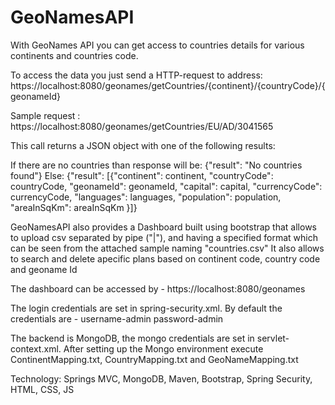 # GeoNamesAPI
 With GeoNames API you can get access to countries details for various continents and countries code.

To access the data you just send a HTTP-request to address: https://localhost:8080/geonames/getCountries/{continent}/{countryCode}/{geonameId}

Sample request : https://localhost:8080/geonames/getCountries/EU/AD/3041565

This call returns a JSON object with one of the following results:

If there are no countries than response will be:
{"result": "No countries found"}
Else:
{"result": [{"continent": continent, "countryCode": countryCode, "geonameId": geonameId, "capital": capital,   "currencyCode": currencyCode, "languages": languages, "population": population, "areaInSqKm": areaInSqKm }]}

GeoNamesAPI also provides a Dashboard built using bootstrap that allows to upload csv separated by pipe ("|"), and having a specified format which can be seen from the attached sample naming "countries.csv"
It also allows to search and delete apecific plans based on continent code, country code and geoname Id

The dashboard can be accessed by -
https://localhost:8080/geonames

The login credentials are set in spring-security.xml. By default the credentials are -
username-admin
password-admin

The backend is MongoDB, the mongo credentials are set in servlet-context.xml. After setting up the Mongo environment execute ContinentMapping.txt, CountryMapping.txt and GeoNameMapping.txt

Technology: Springs MVC, MongoDB, Maven, Bootstrap, Spring Security, HTML, CSS, JS


